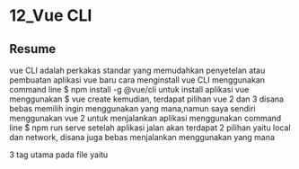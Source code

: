 # 12_Vue CLI
## Resume
vue CLI adalah perkakas standar yang memudahkan penyetelan atau pembuatan aplikasi vue baru
cara menginstall vue CLI menggunakan command line $ npm install -g @vue/cli
untuk install aplikasi vue menggunakan $ vue create <nama file> kemudian, terdapat pilihan vue 2 dan 3 disana bebas memilih ingin menggunakan yang mana,namun saya sendiri menggunakan  vue 2
untuk menjalankan aplikasi menggunakan command line $ npm run serve
setelah aplikasi jalan akan terdapat 2 pilihan yaitu local dan network, disana juga bebas menjalankan menggunakan yang mana

3 tag utama pada file yaitu <template>, <script>, dan <style>
   - template: sama seperti HTML dimana berfungsi untuk merender tag HTML
   - script: untuk menulis syntax javascript
   - style: untuk membuat style CSS
